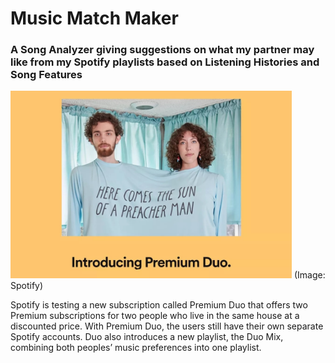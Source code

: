 # Music Match Maker
### A Song Analyzer giving suggestions on what my partner may like from my Spotify playlists based on Listening Histories and Song Features

<img src="img/spotify_duo.jpg" width="450">
(Image: Spotify)

Spotify is testing a new subscription called Premium Duo that offers two Premium subscriptions for two people who live in the same house at a discounted price. With Premium Duo, the users still have their own separate Spotify accounts. Duo also introduces a new playlist, the Duo Mix, combining both peoples’ music preferences into one playlist. 

